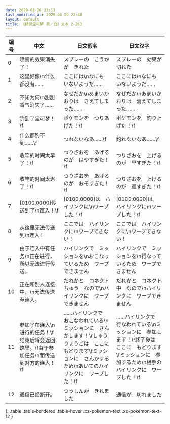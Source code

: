 ```yaml
---
date: 2020-03-26 23:13
last_modified_at: 2020-06-20 22:40
layout: default
title: 《精灵宝可梦 黑／白》文本 2-263
---
```

| 编号 | 中文 | 日文假名 | 日文汉字 |
| ---- | ---- | ---- | --- |
| 0 | 喷雾的效果消失了！ | スプレーの　こうかが　きれた | スプレーの　効果が　切れた |
| 1 | 这里好像\n什么都没有…… | ここには\nなにも　いないようだ…… | ここには\nなにも　いないようだ…… |
| 2 | 不知为何\n甜甜香气消失了…… | なぜだか\nあまいかおりは　きえてしまった…… | なぜだか\nあまいかおりは　消えてしまった…… |
| 3 | 钓到了宝可梦！\f | ポケモンを　つりあげた！\f | ポケモンを　釣り上げた！\f |
| 4 | 什么都钓不到……\f | つれないなあ……\f | 釣れないなあ……\f |
| 5 | 收竿的时间太早了！\f | つりざおを　あげるのが　はやすぎた！\f | つりざおを　上げるのが　早すぎた！\f |
| 6 | 收竿的时间太迟了！\f | つりざおを　あげるのが　おそすぎた！\f | つりざおを　上げるのが　遅すぎた！\f |
| 7 | [0100,0000]传送到了\n连入！\f | [0100,0000]は　ハイリンクに\nワープした！\f | [0100,0000]は　ハイリンクに\nワープした！\f |
| 8 | 从这里无法传送到\n连入！ | ここでは　ハイリンクに\nワープできない！ | ここでは　ハイリンクに\nワープできない！ |
| 9 | 由于连入中有任务\n正在进行，所以无法进行传送。 | ハイリンクで　ミッションを\nおこなっているため　ワープできません | ハイリンクで　ミッションを\n行なっているため　ワープできません |
| 10 | 正在和别人连接中，\n无法传送至连入。 | だれかと　コネクトちゅう　なので\nハイリンクに　ワープできません | だれかと　コネクト中　なので\nハイリンクに　ワープできません |
| 11 | 参加了在连入\n进行的任务！\f结束后将会返回这里。\f由于参加任务\n而传送到对方的连入！\f | ……ハイリンクで　おこなわれている\nミッションに　さんかします！\rしゅうりょうごは　ここに　もどります\fミッションに　さんかするため\nあいてのハイリンクに　ワープした！\f | ……ハイリンクで　行なわれている\nミッションに　参加します！\r終了後は　ここに　もどります\fミッションに　参加するため\n相手のハイリンクに　ワープした！\f |
| 12 | 通信已经断开。 | つうしんが　きれました | 通信が　切れました |
{: .table .table-bordered .table-hover .xz-pokemon-text .xz-pokemon-text-12 }